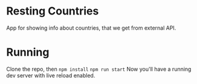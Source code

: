 # Resting Countries
App for showing info about countries, that we get from external API.

# Running
Clone the repo, then
`npm install`
`npm run start`
Now you'll have a running dev server with live reload enabled.
